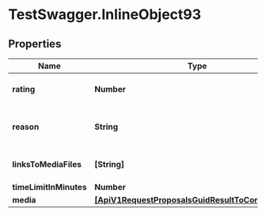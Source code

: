 # TestSwagger.InlineObject93

## Properties

Name | Type | Description | Notes
------------ | ------------- | ------------- | -------------
**rating** | **Number** | Поставить оценку юзеру | [optional] 
**reason** | **String** | Комментарий причин изменения статуса. | [optional] 
**linksToMediaFiles** | **[String]** | Массив ссылок на медиафайлы. | [optional] 
**timeLimitInMinutes** | **Number** |  | [optional] 
**media** | [**[ApiV1RequestProposalsGuidResultToCorrectMedia]**](ApiV1RequestProposalsGuidResultToCorrectMedia.md) |  | [optional] 


